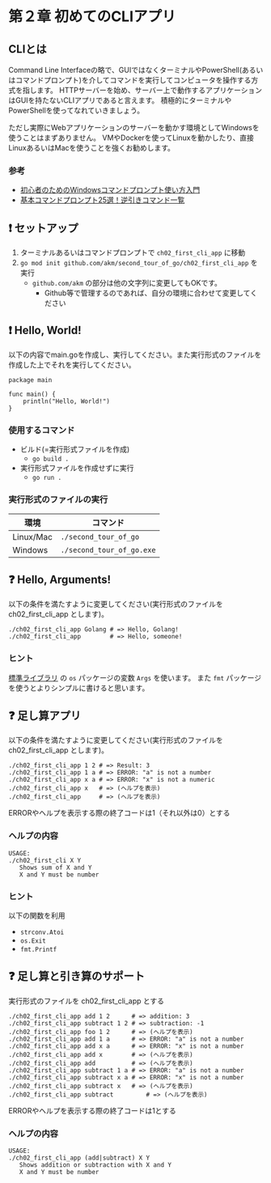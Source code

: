 # 第２章 初めてのCLIアプリ

## CLIとは

Command Line Interfaceの略で、GUIではなくターミナルやPowerShell(あるいはコマンドプロンプト)を介してコマンドを実行してコンピュータを操作する方式を指します。
HTTPサーバーを始め、サーバー上で動作するアプリケーションはGUIを持たないCLIアプリであると言えます。
積極的にターミナルやPowerShellを使ってなれていきましょう。

ただし実際にWebアプリケーションのサーバーを動かす環境としてWindowsを使うことはまずありません。
VMやDockerを使ってLinuxを動かしたり、直接LinuxあるいはMacを使うことを強くお勧めします。

### 参考

- [初心者のためのWindowsコマンドプロンプト使い方入門](https://proengineer.internous.co.jp/content/columnfeature/4962)
- [基本コマンドプロンプト25選！逆引きコマンド一覧](https://proengineer.internous.co.jp/content/columnfeature/5007)

## :exclamation: セットアップ

1. ターミナルあるいはコマンドプロンプトで `ch02_first_cli_app` に移動
2. `go mod init github.com/akm/second_tour_of_go/ch02_first_cli_app` を実行
    - `github.com/akm` の部分は他の文字列に変更してもOKです。
        - Github等で管理するのであれば、自分の環境に合わせて変更してください

## :exclamation: Hello, World!

以下の内容でmain.goを作成し、実行してください。また実行形式のファイルを作成した上でそれを実行してください。

```golang
package main

func main() {
	println("Hello, World!")
}
```

### 使用するコマンド

- ビルド(=実行形式ファイルを作成)
  - `go build .`
- 実行形式ファイルを作成せずに実行
  - `go run .`

### 実行形式のファイルの実行

環境 | コマンド
---------|--------
Linux/Mac | `./second_tour_of_go` 
Windows   | `./second_tour_of_go.exe`


## :question: Hello, Arguments!

以下の条件を満たすように変更してください(実行形式のファイルを ch02_first_cli_app とします)。

```
./ch02_first_cli_app Golang # => Hello, Golang!
./ch02_first_cli_app        # => Hello, someone!
```

### ヒント

[標準ライブラリ](https://pkg.go.dev/std) の `os` パッケージの変数 `Args` を使います。
また `fmt` パッケージを使うとよりシンプルに書けると思います。


## :question: 足し算アプリ

以下の条件を満たすように変更してください(実行形式のファイルを ch02_first_cli_app とします)。

```
./ch02_first_cli_app 1 2 # => Result: 3
./ch02_first_cli_app 1 a # => ERROR: "a" is not a number
./ch02_first_cli_app x a # => ERROR: "x" is not a numeric
./ch02_first_cli_app x   # => (ヘルプを表示)
./ch02_first_cli_app     # => (ヘルプを表示)
```

ERRORやヘルプを表示する際の終了コードは1（それ以外は0）とする

### ヘルプの内容

```
USAGE:
./ch02_first_cli X Y
   Shows sum of X and Y
   X and Y must be number
```

### ヒント

以下の関数を利用

- `strconv.Atoi`
- `os.Exit`
- `fmt.Printf`

## :question: 足し算と引き算のサポート

実行形式のファイルを ch02_first_cli_app とする

```
./ch02_first_cli_app add 1 2      # => addition: 3
./ch02_first_cli_app subtract 1 2 # => subtraction: -1
./ch02_first_cli_app foo 1 2      # => (ヘルプを表示)
./ch02_first_cli_app add 1 a      # => ERROR: "a" is not a number
./ch02_first_cli_app add x a      # => ERROR: "x" is not a number
./ch02_first_cli_app add x        # => (ヘルプを表示)
./ch02_first_cli_app add          # => (ヘルプを表示)
./ch02_first_cli_app subtract 1 a # => ERROR: "a" is not a number
./ch02_first_cli_app subtract x a # => ERROR: "x" is not a number
./ch02_first_cli_app subtract x	  # => (ヘルプを表示)
./ch02_first_cli_app subtract		  # => (ヘルプを表示)
```

ERRORやヘルプを表示する際の終了コードは1とする

### ヘルプの内容

```
USAGE:
./ch02_first_cli_app (add|subtract) X Y
   Shows addition or subtraction with X and Y
   X and Y must be number
```
